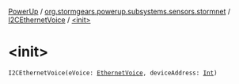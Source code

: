 [PowerUp](../../index.md) / [org.stormgears.powerup.subsystems.sensors.stormnet](../index.md) / [I2CEthernetVoice](index.md) / [&lt;init&gt;](./-init-.md)

# &lt;init&gt;

`I2CEthernetVoice(eVoice: `[`EthernetVoice`](../-ethernet-voice/index.md)`, deviceAddress: `[`Int`](https://kotlinlang.org/api/latest/jvm/stdlib/kotlin/-int/index.html)`)`